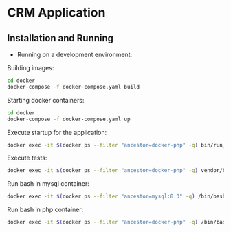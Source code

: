 # CRM Application

## Installation and Running

- Running on a development environment:

Building images:
```bash
cd docker
docker-compose -f docker-compose.yaml build
```

Starting docker containers:

```bash
cd docker
docker-compose -f docker-compose.yaml up
```

Execute startup for the application:
```bash
docker exec -it $(docker ps --filter "ancestor=docker-php" -q) bin/run_startup.sh
```

Execute tests:
```bash
docker exec -it $(docker ps --filter "ancestor=docker-php" -q) vendor/bin/phpunit
```

Run bash in mysql container:
```bash
docker exec -it $(docker ps --filter "ancestor=mysql:8.3" -q) /bin/bash
```

Run bash in php container:
```bash
docker exec -it $(docker ps --filter "ancestor=docker-php" -q) /bin/bash
```